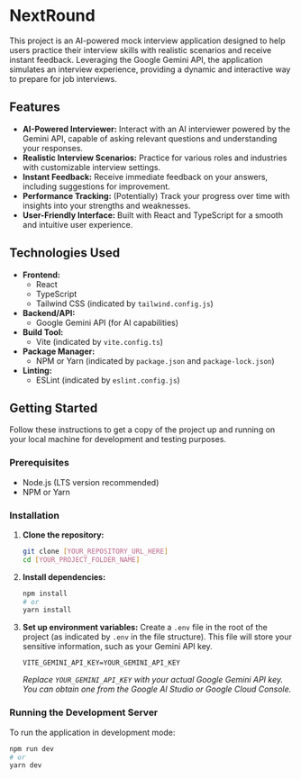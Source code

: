# NextRound

This project is an AI-powered mock interview application designed to help users practice their interview skills with realistic scenarios and receive instant feedback. Leveraging the Google Gemini API, the application simulates an interview experience, providing a dynamic and interactive way to prepare for job interviews.

## Features

* **AI-Powered Interviewer:** Interact with an AI interviewer powered by the Gemini API, capable of asking relevant questions and understanding your responses.
* **Realistic Interview Scenarios:** Practice for various roles and industries with customizable interview settings.
* **Instant Feedback:** Receive immediate feedback on your answers, including suggestions for improvement.
* **Performance Tracking:** (Potentially) Track your progress over time with insights into your strengths and weaknesses.
* **User-Friendly Interface:** Built with React and TypeScript for a smooth and intuitive user experience.

## Technologies Used

* **Frontend:**
    * React
    * TypeScript
    * Tailwind CSS (indicated by `tailwind.config.js`)
* **Backend/API:**
    * Google Gemini API (for AI capabilities)
* **Build Tool:**
    * Vite (indicated by `vite.config.ts`)
* **Package Manager:**
    * NPM or Yarn (indicated by `package.json` and `package-lock.json`)
* **Linting:**
    * ESLint (indicated by `eslint.config.js`)

## Getting Started

Follow these instructions to get a copy of the project up and running on your local machine for development and testing purposes.

### Prerequisites

* Node.js (LTS version recommended)
* NPM or Yarn

### Installation

1.  **Clone the repository:**
    ```bash
    git clone [YOUR_REPOSITORY_URL_HERE]
    cd [YOUR_PROJECT_FOLDER_NAME]
    ```

2.  **Install dependencies:**
    ```bash
    npm install
    # or
    yarn install
    ```

3.  **Set up environment variables:**
    Create a `.env` file in the root of the project (as indicated by `.env` in the file structure). This file will store your sensitive information, such as your Gemini API key.

    ```
    VITE_GEMINI_API_KEY=YOUR_GEMINI_API_KEY
    ```
    *Replace `YOUR_GEMINI_API_KEY` with your actual Google Gemini API key. You can obtain one from the Google AI Studio or Google Cloud Console.*

### Running the Development Server

To run the application in development mode:

```bash
npm run dev
# or
yarn dev

